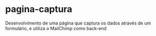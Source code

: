 # pagina-captura
Desenvolvimento de uma página que captura os dados através de um formulário, e utiliza o MailChimp como back-end
